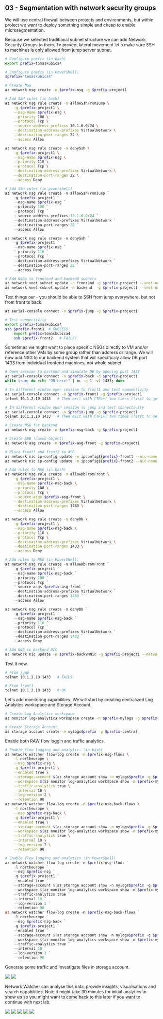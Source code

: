 ## 03 - Segmentation with network security groups
We will use central firewall between projects and environments, but within project we want to deploy something simple and cheap to enable microsegmentation.

Because we selected traditional subnet structure we can add Network Security Groups to them. To prevent lateral movement let's make sure SSH to machines is only allowed from jump server subnet.

```bash
# Configure prefix (in bash)
export prefix=tomaskubica4

# Configure prefix (in PowerShell)
$prefix="tomaskubica4"

# Create NSG
az network nsg create -n $prefix-nsg -g $prefix-project1
```

```bash
# Add SSH rules (in bash)
az network nsg rule create -n allowSshFromJump \
    -g $prefix-project1 \
    --nsg-name $prefix-nsg \
    --priority 100 \
    --protocol Tcp \
    --source-address-prefixes 10.1.0.0/24 \
    --destination-address-prefixes VirtualNetwork \
    --destination-port-ranges 22 \
    --access Allow

az network nsg rule create -n denySsh \
    -g $prefix-project1 \
    --nsg-name $prefix-nsg \
    --priority 110 \
    --protocol Tcp \
    --destination-address-prefixes VirtualNetwork \
    --destination-port-ranges 22 \
    --access Deny
```

```powershell
# Add SSH rules (in powershell)
az network nsg rule create -n allowSshFromJump `
    -g $prefix-project1 `
    --nsg-name $prefix-nsg `
    --priority 100 `
    --protocol Tcp `
    --source-address-prefixes 10.1.0.0/24 `
    --destination-address-prefixes VirtualNetwork `
    --destination-port-ranges 22 `
    --access Allow

az network nsg rule create -n denySsh `
    -g $prefix-project1 `
    --nsg-name $prefix-nsg `
    --priority 110 `
    --protocol Tcp `
    --destination-address-prefixes VirtualNetwork `
    --destination-port-ranges 22 `
    --access Deny
```

```bash
# Add NSGs to frontend and backend subnets
az network vnet subnet update -n frontend -g $prefix-project1 --vnet-name $prefix-project1 --nsg $prefix-nsg
az network vnet subnet update -n backend  -g $prefix-project1 --vnet-name $prefix-project1 --nsg $prefix-nsg
```

Test things our - you should be able to SSH from jump everywhere, but not from front to back.

```bash
az serial-console connect -n $prefix-jump -g $prefix-project1

# Test connectivity
export prefix=tomaskubica4
ssh $prefix-front1  # SUCCESS
    export prefix=tomaskubica4
    ssh $prefix-front2   # FAILS!
```

Sometimes we might want to place specific NSGs directly to VM and/or reference other VMs by some group rather than address or range. We will now add NSG to our backend system that will specificaly allow DB port 1433 from individual frontend machines, not whole subnet.

```bash
# Open session to backend and simulate DB by opening port 1433
az serial-console connect -n $prefix-back -g $prefix-project1
while true; do echo "DB here!" | nc -q 1 -vl 1433; done

# In different window open session to front1 and test connectivity
az serial-console connect -n $prefix-front1 -g $prefix-project1
telnet 10.1.2.10 1433   # Then exit with CTRL+] two times (first to get az CLI prompt and second time to get out of telnet) and then type exit

# In different window open session to jump and test connectivity
az serial-console connect -n $prefix-jump -g $prefix-project1
telnet 10.1.2.10 1433   # Then exit with CTRL+] two times (first to get az CLI prompt and second time to get out of telnet) and then type exit

# Create NSG for backend
az network nsg create -n $prefix-nsg-back -g $prefix-project1

# Create ASG (named object)
az network asg create -n $prefix-asg-front -g $prefix-project1

# Place front1 and front2 to ASG
az network nic ip-config update -n ipconfig${prefix}-front1 --nic-name $prefix-front1VMNic -g $prefix-project1 --application-security-groups $prefix-asg-front 
az network nic ip-config update -n ipconfig${prefix}-front2 --nic-name $prefix-front2VMNic -g $prefix-project1 --application-security-groups $prefix-asg-front 
```

```bash
# Add rules to NSG (in bash)
az network nsg rule create -n allowDbFromFront \
    -g $prefix-project1 \
    --nsg-name $prefix-nsg-back \
    --priority 100 \
    --protocol Tcp \
    --source-asgs $prefix-asg-front \
    --destination-address-prefixes VirtualNetwork \
    --destination-port-ranges 1433 \
    --access Allow

az network nsg rule create -n denyDb \
    -g $prefix-project1 \
    --nsg-name $prefix-nsg-back \
    --priority 110 \
    --protocol Tcp \
    --destination-address-prefixes VirtualNetwork \
    --destination-port-ranges 1433 \
    --access Deny
```

```powershell
# Add rules to NSG (in PowerShell)
az network nsg rule create -n allowDbFromFront `
    -g $prefix-project1 `
    --nsg-name $prefix-nsg-back `
    --priority 100 `
    --protocol Tcp `
    --source-asgs $prefix-asg-front `
    --destination-address-prefixes VirtualNetwork `
    --destination-port-ranges 1433 `
    --access Allow

az network nsg rule create -n denyDb `
    -g $prefix-project1 `
    --nsg-name $prefix-nsg-back `
    --priority 110 `
    --protocol Tcp `
    --destination-address-prefixes VirtualNetwork `
    --destination-port-ranges 1433 `
    --access Deny
```

```bash
# Add NSG to backend NIC
az network nic update -n $prefix-backVMNic -g $prefix-project1 --network-security-group $prefix-nsg-back
```

Test it now.

```bash
# From jump
telnet 10.1.2.10 1433   # FAILS

# From front1
telnet 10.1.2.10 1433   # OK
```

Let's add monitoring capabilities. We will start by creating centralized Log Analytics workspace and Storage Account.

```bash
# Create Log Analytics workspace
az monitor log-analytics workspace create -n $prefix-mylogs -g $prefix-central

# Create Storage Account
az storage account create -n mylogs$prefix -g $prefix-central
```

Enable both RAW flow loggin and traffic analytics.

```bash
# Enable flow logging and analytics (in bash)
az network watcher flow-log create -n $prefix-nsg-flows \
    -l northeurope \
    --nsg $prefix-nsg \
    -g $prefix-project1 \
    --enabled true \
    --storage-account $(az storage account show -n mylogs$prefix -g $prefix-central --query id -o tsv) \
    --workspace $(az monitor log-analytics workspace show -n $prefix-mylogs -g $prefix-central --query id -o tsv) \
    --traffic-analytics true \
    --interval 10 \
    --log-version 2 \
    --retention 90
az network watcher flow-log create -n $prefix-nsg-back-flows \
    -l northeurope \
    --nsg $prefix-nsg-back \
    -g $prefix-project1 \
    --enabled true \
    --storage-account $(az storage account show -n mylogs$prefix -g $prefix-central --query id -o tsv) \
    --workspace $(az monitor log-analytics workspace show -n $prefix-mylogs -g $prefix-central --query id -o tsv) \
    --traffic-analytics true \
    --interval 10 \
    --log-version 2 \
    --retention 90        
```

```powershell
# Enable flow logging and analytics (in PowerShell)
az network watcher flow-log create -n $prefix-nsg-flows `
    -l northeurope `
    --nsg $prefix-nsg `
    -g $prefix-project1 `
    --enabled true `
    --storage-account $(az storage account show -n mylogs$prefix -g $prefix-central --query id -o tsv) `
    --workspace $(az monitor log-analytics workspace show -n $prefix-mylogs -g $prefix-central --query id -o tsv) `
    --traffic-analytics true `
    --interval 10 `
    --log-version 2 `
    --retention 90
az network watcher flow-log create -n $prefix-nsg-back-flows `
    -l northeurope `
    --nsg $prefix-nsg-back `
    -g $prefix-project1 `
    --enabled true `
    --storage-account $(az storage account show -n mylogs$prefix -g $prefix-central --query id -o tsv) `
    --workspace $(az monitor log-analytics workspace show -n $prefix-mylogs -g $prefix-central --query id -o tsv) `
    --traffic-analytics true `
    --interval 10 `
    --log-version 2 `
    --retention 90        
```

Generate some traffic and investigate files in storage account.

![](images/flows01.png)
![](images/flows02.png)

Network Watcher can analyse this data, provide insights, visualisations and search capabilities. Note it might take 30 minutes for initial analytics to show up so you might want to come back to this later if you want to continue with next lab.

![](images/flows03.png)
![](images/flows04.png)
![](images/flows05.png)
![](images/flows06.png)
![](images/flows07.png)
